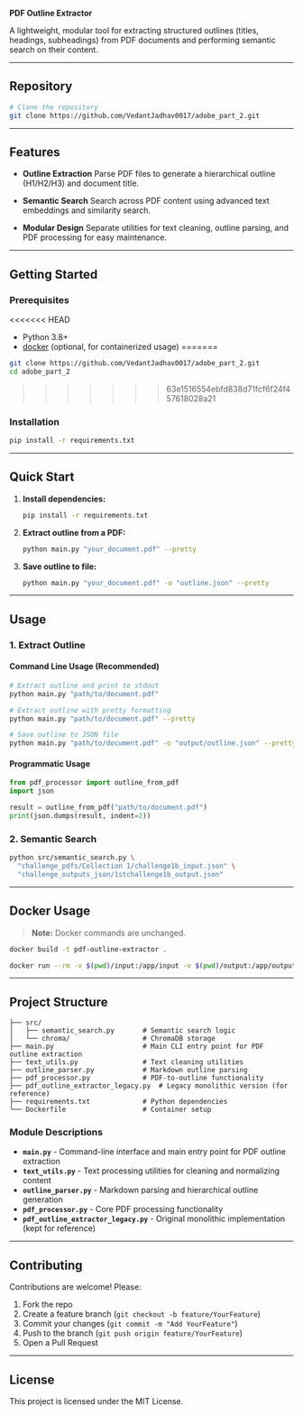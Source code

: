 **PDF Outline Extractor**

A lightweight, modular tool for extracting structured outlines (titles, headings, subheadings) from PDF documents and performing semantic search on their content.

---

## Repository

```bash
# Clone the repository
git clone https://github.com/VedantJadhav0017/adobe_part_2.git
```

---

## Features

* **Outline Extraction**
  Parse PDF files to generate a hierarchical outline (H1/H2/H3) and document title.

* **Semantic Search**
  Search across PDF content using advanced text embeddings and similarity search.

* **Modular Design**
  Separate utilities for text cleaning, outline parsing, and PDF processing for easy maintenance.

---

## Getting Started

### Prerequisites

<<<<<<< HEAD
* Python 3.8+
* [docker](https://www.docker.com/) (optional, for containerized usage)
=======
```bash
git clone https://github.com/VedantJadhav0017/adobe_part_2.git
cd adobe_part_2
```
>>>>>>> 63e1516554ebfd838d71fcf6f24f457618028a21

### Installation

```bash
pip install -r requirements.txt
```

---

## Quick Start

1. **Install dependencies:**
   ```bash
   pip install -r requirements.txt
   ```

2. **Extract outline from a PDF:**
   ```bash
   python main.py "your_document.pdf" --pretty
   ```

3. **Save outline to file:**
   ```bash
   python main.py "your_document.pdf" -o "outline.json" --pretty
   ```

---

## Usage

### 1. Extract Outline

#### Command Line Usage (Recommended)

```bash
# Extract outline and print to stdout
python main.py "path/to/document.pdf"

# Extract outline with pretty formatting
python main.py "path/to/document.pdf" --pretty

# Save outline to JSON file
python main.py "path/to/document.pdf" -o "output/outline.json" --pretty
```

#### Programmatic Usage

```python
from pdf_processor import outline_from_pdf
import json

result = outline_from_pdf("path/to/document.pdf")
print(json.dumps(result, indent=2))
```

### 2. Semantic Search

```bash
python src/semantic_search.py \
  "challenge_pdfs/Collection 1/challenge1b_input.json" \
  "challenge_outputs_json/1stchallenge1b_output.json"
```

---

## Docker Usage

> **Note:** Docker commands are unchanged.

```bash
docker build -t pdf-outline-extractor .
```

```bash
docker run --rm -v $(pwd)/input:/app/input -v $(pwd)/output:/app/output pdf-outline-extractor
```

---

## Project Structure

```
├── src/
│   ├── semantic_search.py       # Semantic search logic
│   └── chroma/                  # ChromaDB storage
├── main.py                      # Main CLI entry point for PDF outline extraction
├── text_utils.py                # Text cleaning utilities
├── outline_parser.py            # Markdown outline parsing
├── pdf_processor.py             # PDF-to-outline functionality
├── pdf_outline_extractor_legacy.py  # Legacy monolithic version (for reference)
├── requirements.txt             # Python dependencies
└── Dockerfile                   # Container setup
```

### Module Descriptions

- **`main.py`** - Command-line interface and main entry point for PDF outline extraction
- **`text_utils.py`** - Text processing utilities for cleaning and normalizing content
- **`outline_parser.py`** - Markdown parsing and hierarchical outline generation
- **`pdf_processor.py`** - Core PDF processing functionality
- **`pdf_outline_extractor_legacy.py`** - Original monolithic implementation (kept for reference)

---

## Contributing

Contributions are welcome! Please:

1. Fork the repo
2. Create a feature branch (`git checkout -b feature/YourFeature`)
3. Commit your changes (`git commit -m "Add YourFeature"`)
4. Push to the branch (`git push origin feature/YourFeature`)
5. Open a Pull Request

---

## License

This project is licensed under the MIT License.
